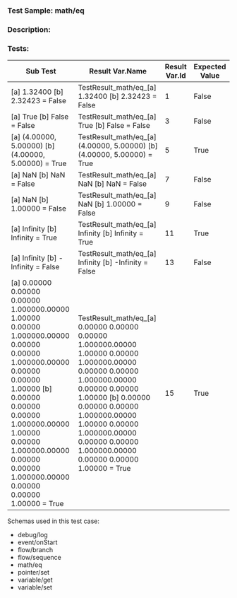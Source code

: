 ### **Test Sample:** math/eq
### **Description:** 

### Tests:
| Sub Test | Result Var.Name | Result Var.Id | Expected Value
| ----------- | ----------- | ----------- |----------- |
| [a] 1.32400 [b] 2.32423 = False | TestResult_math/eq_[a] 1.32400 [b] 2.32423 = False | 1 | False
| [a] True [b] False = False | TestResult_math/eq_[a] True [b] False = False | 3 | False
| [a] (4.00000, 5.00000) [b] (4.00000, 5.00000) = True | TestResult_math/eq_[a] (4.00000, 5.00000) [b] (4.00000, 5.00000) = True | 5 | True
| [a] NaN [b] NaN = False | TestResult_math/eq_[a] NaN [b] NaN = False | 7 | False
| [a] NaN [b] 1.00000 = False | TestResult_math/eq_[a] NaN [b] 1.00000 = False | 9 | False
| [a] Infinity [b] Infinity = True | TestResult_math/eq_[a] Infinity [b] Infinity = True | 11 | True
| [a] Infinity [b] -Infinity = False | TestResult_math/eq_[a] Infinity [b] -Infinity = False | 13 | False
| [a] 0.00000	0.00000	0.00000	1.000000.00000	1.00000	0.00000	1.000000.00000	0.00000	0.00000	1.000000.00000	0.00000	0.00000	1.00000 [b] 0.00000	0.00000	0.00000	1.000000.00000	1.00000	0.00000	1.000000.00000	0.00000	0.00000	1.000000.00000	0.00000	0.00000	1.00000 = True | TestResult_math/eq_[a] 0.00000	0.00000	0.00000	1.000000.00000	1.00000	0.00000	1.000000.00000	0.00000	0.00000	1.000000.00000	0.00000	0.00000	1.00000 [b] 0.00000	0.00000	0.00000	1.000000.00000	1.00000	0.00000	1.000000.00000	0.00000	0.00000	1.000000.00000	0.00000	0.00000	1.00000 = True | 15 | True

Schemas used in this test case:
- debug/log
- event/onStart
- flow/branch
- flow/sequence
- math/eq
- pointer/set
- variable/get
- variable/set
